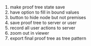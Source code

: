
1. make proof tree state save
2. have option to fill in bound values
3. button to hide node but not premises
4. save proof tree to server or user
5. record all user actions to server
6. zoom out in viewer
7. export final proof tree as tree pattern

